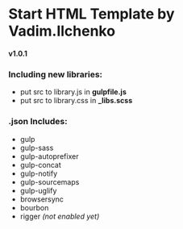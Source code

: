# Start HTML Template by Vadim.Ilchenko
**v1.0.1**  
### Including new libraries:
- put src to library.js in **gulpfile.js**
- put src to library.css in **_libs.scss**
### .json Includes:
- gulp
- gulp-sass
- gulp-autoprefixer
- gulp-concat
- gulp-notify
- gulp-sourcemaps
- gulp-uglify
- browsersync
- bourbon
- rigger *(not enabled yet)*